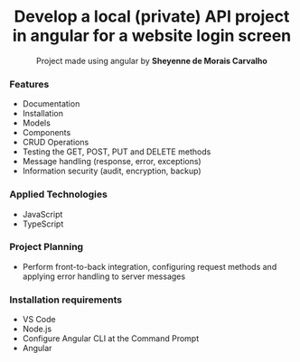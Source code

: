 <h1 align="center">Develop a local (private) API project in angular for a website login screen</h1>

<p align="center">Project made using angular by <b>Sheyenne de Morais Carvalho</b>

<h3>Features</h3>
<ul>
  <li>Documentation</li>
  <li>Installation</li>
  <li>Models</li>
  <li>Components</li>
  <li>CRUD Operations</li>
  <li>Testing the GET, POST, PUT and DELETE methods</li>
  <li>Message handling (response, error, exceptions)</li>
  <li>Information security (audit, encryption, backup)</li> 
</ul>

<h3>Applied Technologies</h3>
<ul>
  <li>JavaScript</li>
  <li>TypeScript</li>
</ul>

<h3>Project Planning</h3>
<ul>
  <li>Perform front-to-back integration, configuring request methods and applying error handling to server messages</li>
</ul>

<h3>Installation requirements</h3>
<ul>
  <li>VS Code</li>
  <li>Node.js</li>
  <li>Configure Angular CLI at the Command Prompt</li>
  <li>Angular</li>
</ul>

